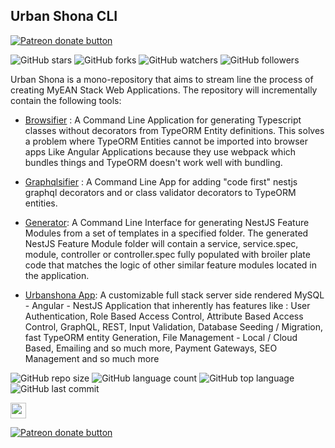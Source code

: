 
  
  
## Urban Shona CLI   
<span class="badge-patreon"> <a href="https://patreon.com/desmondrg" title="Donate to this project using Patreon"><img src="https://img.shields.io/badge/patreon-donate-yellow.svg" alt="Patreon donate button" /></a>        
</span>            
        
        
![GitHub stars](https://img.shields.io/github/stars/urbanshona/urbanshona?style=social) ![GitHub forks](https://img.shields.io/github/forks/urbanshona/urbanshona?style=social) ![GitHub watchers](https://img.shields.io/github/watchers/urbanshona/urbanshona?style=social)          ![GitHub followers](https://img.shields.io/github/followers/urbanshona?style=social)        
        
          
Urban Shona is a mono-repository that aims to stream line the process of creating MyEAN Stack Web Applications. The repository will incrementally contain the following tools:    
          
- [Browsifier](https://github.com/urbanshona/urbanshona/tree/master/packages/browsifier) :  A Command Line Application for generating Typescript classes without decorators from TypeORM Entity definitions. This solves a problem where TypeORM Entities cannot be imported into browser apps Like Angular Applications because they use webpack which bundles things and TypeORM doesn't work well with bundling.      
      
- [Graphqlsifier](https://github.com/urbanshona/urbanshona/tree/master/packages/graphqlsifier) : A Command Line App for adding "code first" nestjs graphql decorators and or class validator decorators to TypeORM entities.         
       
- [Generator](https://github.com/urbanshona/urbanshona/tree/master/packages/generator): A Command Line Interface for generating NestJS Feature Modules from a set of templates in a specified folder. The generated NestJS Feature Module folder will contain a service, service.spec, module, controller or controller.spec fully populated with broiler plate code that matches the logic of other similar feature modules located in the application.        
      
- [Urbanshona App](https://github.com/urbanshona/urbanshona/tree/master/packages/urbanshona): A  customizable full stack server side rendered MySQL - Angular - NestJS Application that inherently has features like : User Authentication, Role Based Access Control, Attribute Based Access Control, GraphQL, REST, Input Validation, Database Seeding / Migration, fast TypeORM entity Generation, File Management - Local / Cloud Based, Emailing and so much more, Payment Gateways, SEO Management and so much more        
    
 ![GitHub repo size](https://img.shields.io/github/repo-size/urbanshona/urbanshona?style=plastic) ![GitHub language count](https://img.shields.io/github/languages/count/urbanshona/urbanshona?style=plastic) ![GitHub top language](https://img.shields.io/github/languages/top/urbanshona/urbanshona?style=plastic) ![GitHub last commit](https://img.shields.io/github/last-commit/urbanshona/urbanshona?color=red&style=plastic)        
        
        
<p>        
<a href="https://www.facebook.com/Urban-Shona-Tech-108261054866985/"><img src="https://img.shields.io/badge/Facebook-1877F2?style=for-the-badge&logo=facebook&logoColor=white" height=25></a>         
</p>        
        
<span class="badge-patreon">        
<a href="https://patreon.com/desmondrg" title="Donate to this project using Patreon"><img src="https://img.shields.io/badge/patreon-donate-yellow.svg" alt="Patreon donate button" /></a>        
</span>